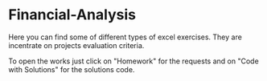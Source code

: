# Financial-Analysis

Here you can find some of different types of excel exercises. They are incentrate on projects evaluation criteria.

To open the works just click on "Homework" for the requests and on "Code with Solutions" for the solutions code.
